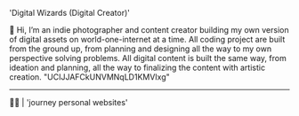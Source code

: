 'Digital Wizards (Digital Creator)'

👋 Hi, I’m an indie photographer and content creator building my own version of digital assets on world-one-internet at a time. All coding project are built from the ground up, from planning and designing all the way to my own perspective solving problems. All digital content is built the same way, from ideation and planning, all the way to finalizing the content with artistic creation. "UCIJJAFCkUNVMNqLD1KMVIxg"

_____

🧑‍💻 | 'journey personal websites'